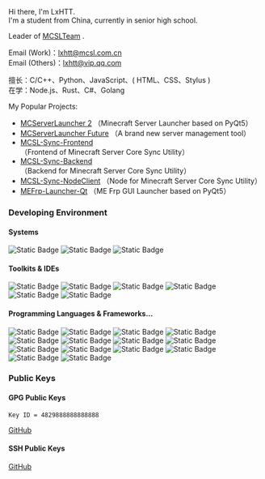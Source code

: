 Hi there, I'm LxHTT.  
I'm a student from China, currently in senior high school.

Leader of [MCSLTeam](https://github.com/MCSLTeam) .

Email (Work)：[lxhtt@mcsl.com.cn](mailto:lxhtt@mcsl.com.cn)  
Email (Others)：[lxhtt@vip.qq.com](mailto:lxhtt@vip.qq.com)

擅长：C/C++、Python、JavaScript、( HTML、CSS、Stylus )  
在学：Node.js、Rust、C#、Golang

My Popular Projects: 

- [MCServerLauncher 2](https://mcsl.com.cn/mcsl2) （Minecraft Server Launcher based on PyQt5）
- [MCServerLauncher Future](https://github.com/MCSLTeam/MCServerLauncher-Future) （A brand new server management tool）
- [MCSL-Sync-Frontend](https://github.com/MCSLTeam/MCSL-Sync-Frontend) （Frontend of Minecraft Server Core Sync Utility）
- [MCSL-Sync-Backend](https://github.com/MCSLTeam/MCSL-Sync-Backend) （Backend for Minecraft Server Core Sync Utility）
- [MCSL-Sync-NodeClient](https://github.com/MCSLTeam/MCSL-Sync-NodeClient) （Node for Minecraft Server Core Sync Utility）
- [MEFrp-Launcher-Qt](https://github.com/LxHTT/MEFrp-Launcher-Qt) （ME Frp GUI Launcher based on PyQt5）

### Developing Environment

#### Systems

![Static Badge](https://img.shields.io/badge/Windows%2011-%20?style=flat-square&logo=windows&logoColor=white&color=0078D4)
![Static Badge](https://img.shields.io/badge/WSL-%20?style=flat-square&logo=linux&logoColor=white&color=yellow)
![Static Badge](https://img.shields.io/badge/macOS%20BigSur-%20?style=flat-square&logo=apple&logoColor=white&color=black)

#### Toolkits & IDEs

![Static Badge](https://img.shields.io/badge/Visual%20Studio-%20?style=flat-square&logo=dotenv&logoColor=white&color=purple)
![Static Badge](https://img.shields.io/badge/Visual%20Studio%20Code-%20?style=flat-square&logo=vscodium&logoColor=white&color=blue)
![Static Badge](https://img.shields.io/badge/PyCharm-%20?style=flat-square&logo=pycharm&logoColor=white&color=green)
![Static Badge](https://img.shields.io/badge/WebStorm-%20?style=flat-square&logo=webstorm&logoColor=white&color=blue)
![Static Badge](https://img.shields.io/badge/Rider-%20?style=flat-square&logo=rider&logoColor=white&color=orange)
![Static Badge](https://img.shields.io/badge/DataGrip-%20?style=flat-square&logo=webstorm&logoColor=white&color=yellow)

#### Programming Languages & Frameworks...

![Static Badge](https://img.shields.io/badge/CSharp-%20?style=flat-square&logo=dotnet&logoColor=white&color=339933)
![Static Badge](https://img.shields.io/badge/Python-%20?style=flat-square&logo=python&logoColor=white&color=3178C6)
![Static Badge](https://img.shields.io/badge/HTML5-%20?style=flat-square&logo=html5&logoColor=white&color=E34F26)
![Static Badge](https://img.shields.io/badge/JavaScript-%20?style=flat-square&logo=javascript&logoColor=white&color=F7DF1E)
![Static Badge](https://img.shields.io/badge/TypeScript-%20?style=flat-square&logo=typescript&logoColor=white&color=3178C6)
![Static Badge](https://img.shields.io/badge/Vue3-%20?style=flat-square&logo=vuedotjs&logoColor=white&color=4FC08D)
![Static Badge](https://img.shields.io/badge/CSS3-%20?style=flat-square&logo=css3&logoColor=white&color=1572B6)
![Static Badge](https://img.shields.io/badge/Node.js-%20?style=flat-square&logo=nodedotjs&logoColor=white&color=339933)
![Static Badge](https://img.shields.io/badge/EJS-%20?style=flat-square&logo=ejs&logoColor=white&color=B4CA65)
![Static Badge](https://img.shields.io/badge/Bun-%20?style=flat-square&logo=bun&logoColor=white&color=000000)
![Static Badge](https://img.shields.io/badge/Hexo-%20?style=flat-square&logo=hexo&logoColor=white&color=3178C6)
![Static Badge](https://img.shields.io/badge/VitePress-%20?style=flat-square&logo=vitepress&logoColor=white&color=339933)
![Static Badge](https://img.shields.io/badge/Qt-%20?style=flat-square&logo=qt&logoColor=white&color=green)
![Static Badge](https://img.shields.io/badge/Nuxt.js-%20?style=flat-square&logo=nuxtdotjs&logoColor=white&color=339933)

### Public Keys

#### GPG Public Keys

```
Key ID = 4829888888888888
```
[GitHub](https://github.com/LxHTT.gpg)

#### SSH Public Keys

[GitHub](https://github.com/LxHTT.keys)